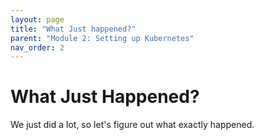 ```yaml
---
layout: page
title: "What Just happened?"
parent: "Module 2: Setting up Kubernetes"
nav_order: 2
---
```


# What Just Happened?

We just did a lot, so let's figure out what exactly happened. 